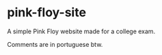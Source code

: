 # pink-floy-site
A simple Pink Floy website made for a college exam.

Comments are in portuguese btw.